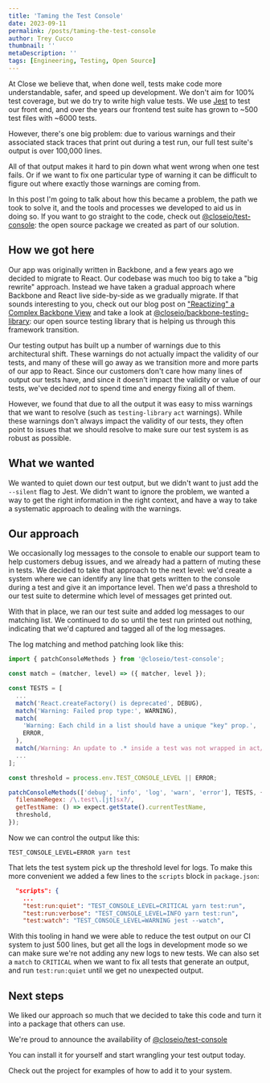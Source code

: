 ```yaml
---
title: 'Taming the Test Console'
date: 2023-09-11
permalink: /posts/taming-the-test-console
author: Trey Cucco
thumbnail: ''
metaDescription: ''
tags: [Engineering, Testing, Open Source]
---
```


At Close we believe that, when done well, tests make code more understandable,
safer, and speed up development. We don't aim for 100% test coverage, but we do
try to write high value tests. We use [Jest](https://jestjs.io/) to test our
front end, and over the years our frontend test suite has grown to ~500 test
files with ~6000 tests.

However, there's one big problem: due to various warnings and their associated
stack traces that print out during a test run, our full test suite's output is
over 100,000 lines.

All of that output makes it hard to pin down what went wrong when one test
fails. Or if we want to fix one particular type of warning it can be difficult
to figure out where exactly those warnings are coming from.

In this post I'm going to talk about how this became a problem, the path we took
to solve it, and the tools and processes we developed to aid us in doing so. If
you want to go straight to the code, check out
[@closeio/test-console](https://www.npmjs.com/package/@closeio/test-console):
the open source package we created as part of our solution.

## How we got here

Our app was originally written in Backbone, and a few years ago we decided to
migrate to React. Our codebase was much too big to take a "big rewrite"
approach. Instead we have taken a gradual approach where Backbone and React live
side-by-side as we gradually migrate. If that sounds interesting to you, check
out our blog post on
["Reactizing" a Complex Backbone View](https://making.close.com/posts/reactizing-a-complex-backbone-view)
and take a look at
[@closeio/backbone-testing-library](https://github.com/closeio/backbone-testing-library):
our open source testing library that is helping us through this framework
transition.

Our testing output has built up a number of warnings due to this architectural
shift. These warnings do not actually impact the validity of our tests, and many
of these will go away as we transition more and more parts of our app to React.
Since our customers don't care how many lines of output our tests have, and
since it doesn't impact the validity or value of our tests, we've decided _not_
to spend time and energy fixing all of them.

However, we found that due to all the output it was easy to miss warnings that
we want to resolve (such as `testing-library` `act` warnings). While these
warnings don't always impact the validity of our tests, they often point to
issues that we should resolve to make sure our test system is as robust as
possible.

## What we wanted

We wanted to quiet down our test output, but we didn't want to just add the
`--silent` flag to Jest. We didn't want to ignore the problem, we wanted a way
to get the right information in the right context, and have a way to take a
systematic approach to dealing with the warnings.

## Our approach

We occasionally log messages to the console to enable our support team to help
customers debug issues, and we already had a pattern of muting these in tests.
We decided to take that approach to the next level: we'd create a system where
we can identify any line that gets written to the console during a test and give
it an importance level. Then we'd pass a threshold to our test suite to
determine which level of messages get printed out.

With that in place, we ran our test suite and added log messages to our matching
list. We continued to do so until the test run printed out nothing, indicating
that we'd captured and tagged all of the log messages.

The log matching and method patching look like this:

```javascript
import { patchConsoleMethods } from '@closeio/test-console';

const match = (matcher, level) => ({ matcher, level });

const TESTS = [
  ...
  match('React.createFactory() is deprecated', DEBUG),
  match('Warning: Failed prop type:', WARNING),
  match(
    'Warning: Each child in a list should have a unique "key" prop.',
    ERROR,
  ),
  match(/Warning: An update to .* inside a test was not wrapped in act/, ERROR),
  ...
];

const threshold = process.env.TEST_CONSOLE_LEVEL || ERROR;

patchConsoleMethods(['debug', 'info', 'log', 'warn', 'error'], TESTS, {
  filenameRegex: /\.test\.[jt]sx?/,
  getTestName: () => expect.getState().currentTestName,
  threshold,
});
```

Now we can control the output like this:

```shell
TEST_CONSOLE_LEVEL=ERROR yarn test
```

That lets the test system pick up the threshold level for logs. To make this
more convenient we added a few lines to the `scripts` block in `package.json`:

```json
  "scripts": {
    ...
    "test:run:quiet": "TEST_CONSOLE_LEVEL=CRITICAL yarn test:run",
    "test:run:verbose": "TEST_CONSOLE_LEVEL=INFO yarn test:run",
    "test:watch": "TEST_CONSOLE_LEVEL=WARNING jest --watch",
```

With this tooling in hand we were able to reduce the test output on our CI
system to just 500 lines, but get all the logs in development mode so we can
make sure we're not adding any new logs to new tests. We can also set a `match`
to `CRITICAL` when we want to fix all tests that generate an output, and run
`test:run:quiet` until we get no unexpected output.

## Next steps

We liked our approach so much that we decided to take this code and turn it into
a package that others can use.

We're proud to announce the availability of
[@closeio/test-console](https://www.npmjs.com/package/@closeio/test-console)

You can install it for yourself and start wrangling your test output today.

Check out the project for examples of how to add it to your system.
